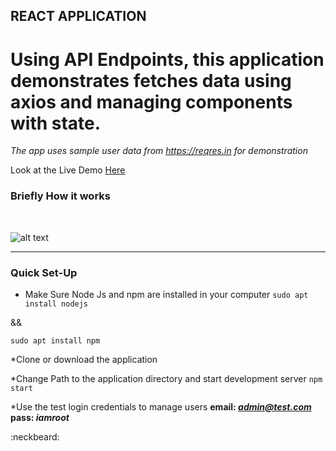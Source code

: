 ## REACT APPLICATION

# Using API Endpoints, this application demonstrates fetches data using axios and managing components with state.

*The app uses sample user data from https://reqres.in for demonstration*

Look at the Live Demo <a href="https://react-test-data.herokuapp.com/" target="_blank" >Here</a>




### Briefly How it works 
<br/>

![alt text](screen.gif "React Application")

<hr />


### Quick Set-Up
- Make Sure Node Js and npm are installed in your computer
``sudo apt install nodejs``

&&

``sudo apt install npm``

*Clone or download the application

*Change Path to the application directory and start development server
`npm start`

*Use the test login credentials to manage users
<b>email: <i>admin@test.com</i></b>
<br>
<b>pass: <i>iamroot</i></b>


:neckbeard:

